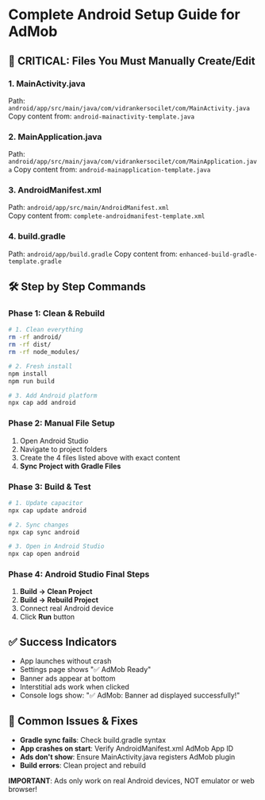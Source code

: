 
# Complete Android Setup Guide for AdMob

## 🚨 CRITICAL: Files You Must Manually Create/Edit

### 1. MainActivity.java
Path: `android/app/src/main/java/com/vidrankersocilet/com/MainActivity.java`
Copy content from: `android-mainactivity-template.java`

### 2. MainApplication.java  
Path: `android/app/src/main/java/com/vidrankersocilet/com/MainApplication.java`
Copy content from: `android-mainapplication-template.java`

### 3. AndroidManifest.xml
Path: `android/app/src/main/AndroidManifest.xml`  
Copy content from: `complete-androidmanifest-template.xml`

### 4. build.gradle
Path: `android/app/build.gradle`
Copy content from: `enhanced-build-gradle-template.gradle`

## 🛠️ Step by Step Commands

### Phase 1: Clean & Rebuild
```bash
# 1. Clean everything
rm -rf android/
rm -rf dist/
rm -rf node_modules/

# 2. Fresh install
npm install
npm run build

# 3. Add Android platform
npx cap add android
```

### Phase 2: Manual File Setup
1. Open Android Studio
2. Navigate to project folders
3. Create the 4 files listed above with exact content
4. **Sync Project with Gradle Files**

### Phase 3: Build & Test
```bash
# 1. Update capacitor
npx cap update android

# 2. Sync changes  
npx cap sync android

# 3. Open in Android Studio
npx cap open android
```

### Phase 4: Android Studio Final Steps
1. **Build → Clean Project**
2. **Build → Rebuild Project**  
3. Connect real Android device
4. Click **Run** button

## ✅ Success Indicators
- App launches without crash
- Settings page shows "✅ AdMob Ready"
- Banner ads appear at bottom
- Interstitial ads work when clicked
- Console logs show: "✅ AdMob: Banner ad displayed successfully!"

## 🚨 Common Issues & Fixes
- **Gradle sync fails**: Check build.gradle syntax
- **App crashes on start**: Verify AndroidManifest.xml AdMob App ID
- **Ads don't show**: Ensure MainActivity.java registers AdMob plugin
- **Build errors**: Clean project and rebuild

**IMPORTANT**: Ads only work on real Android devices, NOT emulator or web browser!
